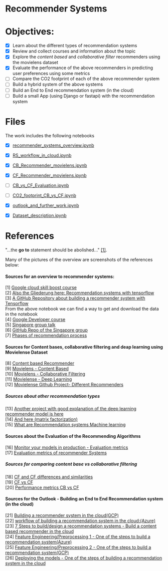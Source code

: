 # Recommender Systems

# Objectives:

- [x] Learn about the different types of recommendation systems
- [x] Review and collect courses and information about the topic 
- [x] Explore the *content based* and *collaborative filter* recommenders using the movielens dataset
- [x] Evaluate the performance of the above recommenders in predicting user preferences using some metrics
- [ ] Compare the CO2 footprint of each of the above recommender system
- [ ] Build a hybrid system of the above systems
- [ ] Build an End to End recommendation system (in the cloud)
- [ ] Build a small App (using Django or fastapi) with the recommendation system

# Files

The work includes the following notebooks

- [x] [recommender_systems_overview.ipynb](https://github.com/morschulik/recommender-system/blob/V3/Notebooks/recommender_systems_overview.ipynb) 
- [x] [RS_workflow_in_cloud.ipynb](https://github.com/morschulik/recommender-system/blob/V3/Notebooks/RS_workflow_in_cloud.ipynb) 
- [x] [CB_Recommender_movielens.ipynb](https://github.com/morschulik/recommender-system/blob/V3/Notebooks/CB_Recommender_movielens.ipynb)
- [x] [CF_Recommender_movielens.ipynb](https://github.com/morschulik/recommender-system/blob/V3/Notebooks/CF_Recommender_movielens.ipynb)
- [ ] [CB_vs_CF_Evaluation.ipynb](https://github.com/morschulik/recommender-system/blob/V3/Notebooks/CB_vs_CF_Evaluation.ipynb)
- [ ] [CO2_footprint_CB_vs_CF.ipynb](https://github.com/morschulik/recommender-system/blob/V3/Notebooks/CO2_footprint_CB_vs_CF.ipynb)
- [x] [outlook_and_further_work.ipynb](https://github.com/morschulik/recommender-system/blob/V3/Notebooks/outlook_and_further_work.ipynb) 
- [x] [Dataset_description.ipynb](https://github.com/morschulik/recommender-system/blob/V3/Notebooks/Dataset_description.ipynb)


# References

"...the **go to** statement should be abolished..." [[1]](#1).<br>

Many of the pictures of the overview are screenshots of the references below:


#### Sources for an overview to recommender systems:
<a id="1">[1]</a> [Google cloud skill boost course](https://www.cloudskillsboost.google/course_templates/39) <br>
<a id="2">[2]</a> [Also the Gliederung here: Recommendation systems with tensorflow](https://www.pluralsight.com/courses/recommendation-systems-tensorflow-google-cloud) <br>
<a id="3">[3]</a> [A GitHub Repository about building a recommender system with Tensorflow](https://github.com/GoogleCloudPlatform/tensorflow-recommendation-wals/blob/master/notebooks/Part1.ipynb) <br>
From the above notebook we can find a way to get and download the data in the notebook <br>
<a id="4">[4]</a> [Google Developer course](https://developers.google.com/machine-learning/recommendation/overview) <br>
<a id="5">[5]</a> [Singapore group talk ](https://www.youtube.com/watch?v=5Lm1UMogEkI) <br>
<a id="6">[6]</a> [GitHub Repo of the Singapore group](https://github.com/karthikmswamy/RecSys/blob/master/Train_RecSys.ipynb) <br>
<a id="7">[7]</a> [Phases of recommendation process](https://www.sciencedirect.com/science/article/pii/S1110866515000341)<br>

#### Sources for Content bases, collaborative filtering and deap learning using Movielense Dataset
<a id="8">[8]</a> [Content based Recommender](https://medium.com/analytics-vidhya/content-based-recommender-systems-in-python-2b330e01eb80)<br>
<a id="9">[9]</a> [Movielens - Content Based](https://www.kaggle.com/code/indralin/movielens-project-1-1-content-based)<br>
<a id="10">[10]</a> [Movielens - Collaborative Filtering](https://www.kaggle.com/code/indralin/movielens-project-1-2-collaborative-filtering)<br>
<a id="11">[11]</a> [Movielense - Deep Learning](https://www.kaggle.com/code/indralin/movielens-project-1-3-deep-learning)<br>
<a id="12">[12]</a> [Movielense Github Project- Different Recommenders](https://github.com/rposhala/Recommender-System-on-MovieLens-dataset/blob/main/README.md)<br>


##### Sources about other recommendation types
<a id="13">[13]</a> [Another project with good explanation of the deep learning recommender model is here](https://blog.codecentric.de/bigquery-ml-schnelles-training-recommendation-modell)<br>
<a id="14">[14]</a> [And here (matrix factorization)](https://medium.com/google-cloud/recommendation-systems-with-deep-learning-69e5c1772571) <br>
<a id="15">[15]</a> [What are Recommendation systems Machine learning](https://www.analyticssteps.com/blogs/what-are-recommendation-systems-machine-learning)

#### Sources about the Evaluation of the Recommending Algorithms
<a id="16">[16]</a> [Monitor your models in production - Evaluation metrics](https://neptune.ai/blog/how-to-monitor-your-models-in-production-guide)<br>
<a id="17">[17]</a> [Evaluation metrics of recommender Systems](https://neptune.ai/blog/recommender-systems-metrics )<br>

##### Sources for comparing content base vs collaborative filtering
<a id="18">[18]</a> [CF and CF differences and similarities](https://arxiv.org/pdf/1912.08932.pdf) <br>
<a id="19">[19]</a> [CF vs CF](https://analyticsindiamag.com/collaborative-filtering-vs-content-based-filtering-for-recommender-systems/) <br>
<a id="20">[20]</a> [Performance metrics CB vs CF](https://medium.com/analytics-vidhya/movie-recommender-system-using-content-based-and-collaborative-filtering-84a98b9bd98e)<br>

#### Sources for the Outlook - Building an End to End Recommendation system (in the cloud)
<a id="21">[21]</a> [Building a recommender system in the cloud(GCP)](https://cloud.google.com/recommender/docs/key-concepts?hl=en) <br>
<a id="22">[22]</a> [workflow of building a recommendation system in the cloud:(Azure)](https://learn.microsoft.com/en-us/azure/architecture/example-scenario/ai/movie-recommendations-with-machine-learning)<br>
<a id="23">[23]</a> [7 Steps to build/design a recommendation systems - Build a content based recommender in the cloud](https://learn.microsoft.com/en-us/azure/architecture/solution-ideas/articles/build-content-based-recommendation-system-using-recommender)<br>
<a id="24">[24]</a> [Feature Engineering/Preprocessing 1 - One of the steps to build a recommendation system(Azure)](https://learn.microsoft.com/en-us/azure/machine-learning/how-to-configure-auto-features#feature-engineering-and-featurization)<br>
<a id="25">[25]</a> [Feature Engineering/Preprocessing 2 - One of the steps to build a recommendation system(GCP)](https://cloud.google.com/architecture/data-preprocessing-for-ml-with-tf-transform-pt1)<br>
<a id="26">[26]</a> [Deploying the models - One of the steps of building a recommendation system in the cloud](https://cloud.google.com/ai-platform/prediction/docs/deploying-models)<br>

